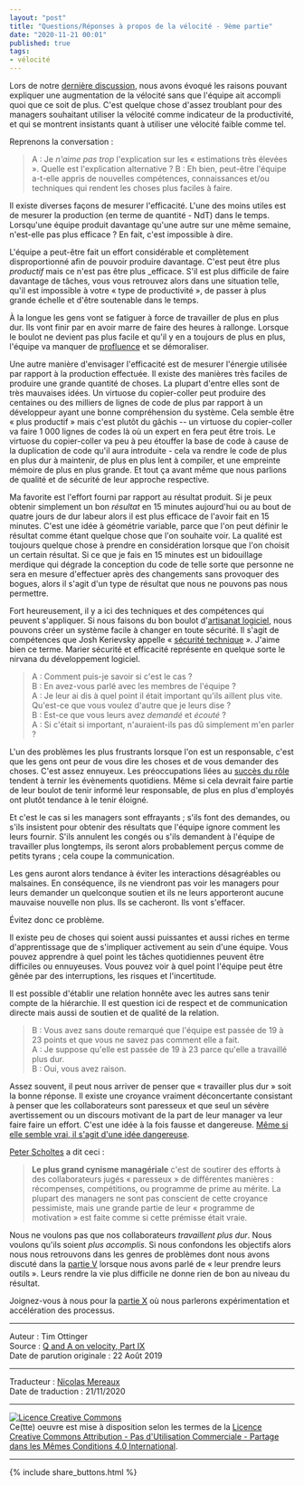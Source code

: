 ```yaml
---
layout: "post"
title: "Questions/Réponses à propos de la vélocité - 9ème partie"
date: "2020-11-21 00:01"
published: true
tags:
- vélocité
---
```


Lors de notre [dernière discussion](http://www.les-traducteurs-agiles.org/2020/05/08/questions-reponses-a-propos-de-la-velocite-8eme-partie.html), nous avons évoqué les raisons pouvant expliquer une augmentation de la vélocité sans que l'équipe ait accompli quoi que ce soit de plus. C'est quelque chose d'assez troublant pour des managers souhaitant utiliser la vélocité comme indicateur de la productivité, et qui se montrent insistants quant à utiliser une vélocité faible comme tel.

Reprenons la conversation :

> A : Je _n'aime pas trop_ l'explication sur les « estimations très élevées ». Quelle est l'explication alternative ?
> B : Eh bien, peut-être l'équipe a-t-elle appris de nouvelles compétences, connaissances et/ou techniques qui rendent les choses plus faciles à faire.

Il existe diverses façons de mesurer l'efficacité. L'une des moins utiles est de mesurer la production (en terme de quantité - NdT) dans le temps. Lorsqu'une équipe produit davantage qu'une autre sur une même semaine, n'est-elle pas plus efficace ? En fait, c'est impossible à dire.

L'équipe a peut-être fait un effort considérable et complètement disproportionné afin de pouvoir produire davantage. C'est peut être plus _productif_ mais ce n'est pas être plus _efficace. S'il est plus difficile de faire davantage de tâches, vous vous retrouvez alors dans une situation telle, qu'il est impossible à votre « type de productivité », de passer à plus grande échelle et d'être soutenable dans le temps.

À la longue les gens vont se fatiguer à force de travailler de plus en plus dur. Ils vont finir par en avoir marre de faire des heures à rallonge. Lorsque le boulot ne devient pas plus facile et qu'il y en a toujours de plus en plus, l'équipe va manquer de [profluence](http://anarchycreek.com/2010/04/06/coaching-profluence-for-motivation/) et se démoraliser.

Une autre manière d'envisager l'efficacité est de mesurer l'énergie utilisée par rapport à la production effectuée. Il existe des manières très faciles de produire une grande quantité de choses. La plupart d'entre elles sont de très mauvaises idées. Un virtuose du copier-coller peut produire des centaines ou des milliers de lignes de code de plus par rapport à un développeur ayant une bonne compréhension du système. Cela semble être « plus productif » mais c'est plutôt du gâchis -- un virtuose du copier-coller va faire 1 000 lignes de codes là où un expert en fera peut être trois. Le virtuose du copier-coller va peu à peu étouffer la base de code à cause de la duplication de code qu'il aura introduite - cela va rendre le code de plus en plus dur à maintenir, de plus en plus lent à compiler, et une empreinte mémoire de plus en plus grande. Et tout ça avant même que nous parlions de qualité et de sécurité de leur approche respective.

Ma favorite est l'effort fourni par rapport au résultat produit. Si je peux obtenir simplement un bon _résultat_ en 15 minutes aujourd'hui ou au bout de quatre jours de dur labeur alors il est plus efficace de l'avoir fait en 15 minutes. C'est une idée à géométrie variable, parce que l'on peut définir le résultat comme étant quelque chose que l'on souhaite voir. La qualité est toujours quelque chose à prendre en considération lorsque que l'on choisit un certain résultat. Si ce que je fais en 15 minutes est un bidouillage merdique qui dégrade la conception du code de telle sorte que personne ne sera en mesure d'effectuer après des changements sans provoquer des bogues, alors il s'agit d'un type de résultat que nous ne pouvons pas nous permettre.  

Fort heureusement, il y a ici des techniques et des compétences qui peuvent s'appliquer. Si nous faisons du bon boulot d'[artisanat logiciel](https://www.amazon.fr/Beyond-Legacy-Code-Practices-Software/dp/1680500791), nous pouvons créer un système facile à changer en toute sécurité. Il s'agit de compétences que Josh Kerievsky appelle « [sécurité technique](https://www.industriallogic.com/blog/techsafety/) ». J'aime bien ce terme. Marier sécurité et efficacité représente en quelque sorte le nirvana du développement logiciel.

> A : Comment puis-je savoir si c'est le cas ?  
> B : En avez-vous parlé avec les membres de l'équipe ?  
> A : Je leur ai dis à quel point il était important qu'ils aillent plus vite. Qu'est-ce que vous voulez d'autre que je leurs dise ?  
> B : Est-ce que vous leurs avez _demandé_ et _écouté_ ?  
> A : Si c'était si important, n'auraient-ils pas dû simplement m'en parler ?  

L'un des problèmes les plus frustrants lorsque l'on est un responsable, c'est que les gens ont peur de vous dire les choses et de vous demander des choses. C'est assez ennuyeux.  Les préoccupations liées au [succès du rôle](http://agileotter.blogspot.com/2015/10/principles-for-large-organizations.html) tendent à ternir les évènements quotidiens. Même si cela devrait faire partie de leur boulot de tenir informé leur responsable, de plus en plus d'employés ont plutôt tendance à le tenir éloigné.

Et c'est le cas si les managers sont effrayants ; s'ils font des demandes, ou s'ils insistent pour obtenir des résultats que l'équipe ignore comment les leurs fournir. S'ils annulent les congés ou s'ils demandent à l'équipe de travailler plus longtemps, ils seront alors probablement perçus comme de petits tyrans ; cela coupe la communication.

Les gens auront alors tendance à éviter les interactions désagréables ou malsaines. En conséquence, ils ne viendront pas voir les managers pour leurs demander un quelconque soutien et ils ne leurs apporteront aucune mauvaise nouvelle non plus. Ils se cacheront. Ils vont s'effacer.

Évitez donc ce problème.

Il existe peu de choses qui soient aussi puissantes et aussi riches en terme d'apprentissage que de s'impliquer activement au sein d'une équipe. Vous pouvez apprendre à quel point les tâches quotidiennes peuvent être difficiles ou ennuyeuses. Vous pouvez voir à quel point l'équipe peut être gênée par des interruptions, les risques et l'incertitude.

Il est possible d'établir une relation honnête avec les autres sans tenir compte de la hiérarchie. Il est question ici de respect et de communication directe mais aussi de soutien et de qualité de la relation.

>   
> B : Vous avez sans doute remarqué que l'équipe est passée de 19 à 23 points et que vous ne savez pas comment elle a fait.  
> A : Je suppose qu'elle est passée de 19 à 23 parce qu'elle a travaillé plus dur.  
> B : Oui, vous avez raison.

Assez souvent, il peut nous arriver de penser que « travailler plus dur » soit la bonne réponse. Il existe une croyance vraiment déconcertante consistant à penser que les collaborateurs sont paresseux et que seul un sévère avertissement ou un discours motivant de la part de leur manager va leur faire faire un effort. C'est une idée à la fois fausse et dangereuse. [Même si elle semble vrai, il s'agit d'une idée dangereuse](https://agileotter.blogspot.com/2015/09/confirmation-bias-and-twelve-day.html).

[Peter Scholtes](https://en.wikipedia.org/wiki/Peter_Scholtes) a dit ceci :  

> **Le plus grand cynisme managériale** c'est de soutirer des efforts à des collaborateurs jugés « paresseux » de différentes manières : récompenses, compétitions, ou programme de prime au mérite. La plupart des managers ne sont pas conscient de cette croyance pessimiste, mais une grande partie de leur « programme de motivation » est faite comme si cette prémisse était vraie.  

Nous ne voulons pas que nos collaborateurs _travaillent plus dur_. Nous voulons qu'ils soient _plus accomplis_. Si nous confondons les objectifs alors nous nous retrouvons dans les genres de problèmes dont nous avons discuté dans la [partie V](http://www.les-traducteurs-agiles.org/2019/07/15/questions-reponses-a-propos-de-la-velocite-5eme-partie.html) lorsque nous avons parlé de « leur prendre leurs outils ». Leurs rendre la vie plus difficile ne donne rien de bon au niveau du résultat.

Joignez-vous à nous pour la [partie X](https://agileotter.blogspot.com/2019/09/q-and-on-velocity-part-x.html) où nous parlerons expérimentation et accélération des processus.

---
Auteur : Tim Ottinger  
Source : [Q and A on velocity, Part IX ](http://agileotter.blogspot.com/2019/08/q-and-on-velocity-part-ix.html)  
Date de parution originale : 22 Août 2019  

---
Traducteur : [Nicolas Mereaux](http://www.les-traducteurs-agiles.org/traducteurs/)  
Date de traduction : 21/11/2020  

---

<a rel="license" href="http://creativecommons.org/licenses/by-nc-sa/4.0/"><img alt="Licence Creative Commons" style="border-width:0" src="http://i.creativecommons.org/l/by-nc-sa/4.0/88x31.png" /></a><br />Ce(tte) oeuvre est mise à disposition selon les termes de la <a rel="license" href="http://creativecommons.org/licenses/by-nc-sa/4.0/">Licence Creative Commons Attribution - Pas d'Utilisation Commerciale - Partage dans les Mêmes Conditions 4.0 International</a>.

---

{% include share_buttons.html %}
